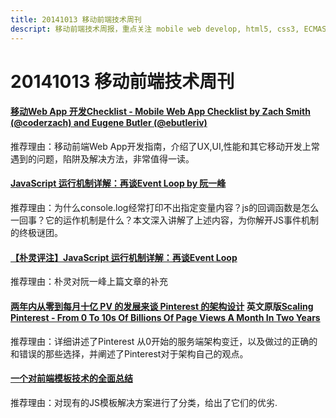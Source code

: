 ```yaml
---
title: 20141013 移动前端技术周刊
descript: 移动前端技术周报，重点关注 mobile web develop, html5, css3, ECMAScript 6, node.js 等前沿技术。
---
```


# 20141013 移动前端技术周刊

#### [移动Web App 开发Checklist - Mobile Web App Checklist by Zach Smith (@coderzach) and Eugene Butler (@ebutleriv)](http://www.luster.io/blog/9-29-14-mobile-web-checklist.html)

推荐理由：移动前端Web App开发指南，介绍了UX,UI,性能和其它移动开发上常遇到的问题，陷阱及解决方法，非常值得一读。

#### [JavaScript 运行机制详解：再谈Event Loop by 阮一峰](http://www.ruanyifeng.com/blog/2014/10/event-loop.html)

推荐理由：为什么console.log经常打印不出指定变量内容？js的回调函数是怎么一回事？它的运作机制是什么？本文深入讲解了上述内容，为你解开JS事件机制的终极谜团。

#### [【朴灵评注】JavaScript 运行机制详解：再谈Event Loop](https://app.yinxiang.com/shard/s8/sh/b72fe246-a89d-434b-85f0-a36420849b84/59bad790bdcf6b0a66b8b93d5eacbead)

推荐理由：朴灵对阮一峰上篇文章的补充

#### [两年内从零到每月十亿 PV 的发展来谈 Pinterest 的架构设计](http://www.oschina.net/translate/scaling-pinterest-from-0-to-10s-of-billions-of-page-views) 英文原版[Scaling Pinterest - From 0 To 10s Of Billions Of Page Views A Month In Two Years](http://highscalability.com/blog/2013/4/15/scaling-pinterest-from-0-to-10s-of-billions-of-page-views-a.html)

推荐理由：详细讲述了Pinterest 从0开始的服务端架构变迁，以及做过的正确的和错误的那些选择，并阐述了Pinterest对于架构自己的观点。

#### [一个对前端模板技术的全面总结](http://html-js.com/article/Regularjs-Chinese-guidelines-for-a-comprehensive-summary-of-the-front-template-technology)

推荐理由：对现有的JS模板解决方案进行了分类，给出了它们的优劣.

